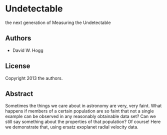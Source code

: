 Undetectable
============

the next generation of Measuring the Undetectable

Authors
-------

* David W. Hogg

License
-------

Copyright 2013 the authors.

Abstract
--------

Sometimes the things we care about in astronomy are very, very faint.
What happens if members of a certain population are so faint that not
a single example can be observed in any reasonably obtainable data
set?  Can we still say something about the properties of that
population?  Of course!  Here we demonstrate that, using ersatz
exoplanet radial velocity data.
